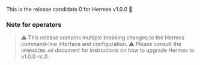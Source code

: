 This is the release candidate 0 for Hermes v1.0.0 🎉

### Note for operators

> ⚠️  This release contains multiple breaking changes to the Hermes command-line interface and configuration.
> ⚠️  Please consult the `UPGRADING.md` document for instructions on how to upgrade Hermes to v1.0.0-rc.0.
